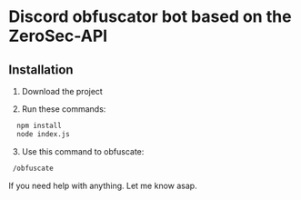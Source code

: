 
# Discord obfuscator bot based on the ZeroSec-API




## Installation

1. Download the project

2. Run these commands:
```bash
  npm install
  node index.js
```
3. Use this command to obfuscate:
```bash
 /obfuscate
```

If you need help with anything. Let me know asap.
    
